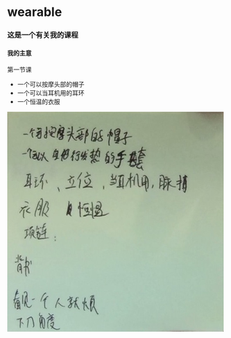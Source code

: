 # wearable

### 这是一个有关我的课程

#### 我的主意
第一节课
* 一个可以按摩头部的帽子
* 一个可以当耳机用的耳环
* 一个恒温的衣服

![一张我的主意的照片](image/photo1.jpg)